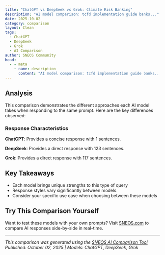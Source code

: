 ```yaml
---
title: "ChatGPT vs DeepSeek vs Grok: Climate Risk Banking"
description: "AI model comparison: tcfd implementation guide banks..."
date: 2025-10-02
category: comparison
layout: Clean
tags:
  - ChatGPT
  - DeepSeek
  - Grok
  - AI Comparison
author: SNEOS Community
head:
  - - meta
    - name: description
      content: "AI model comparison: tcfd implementation guide banks..."
---
```


<ChatComparison
  title="ChatGPT vs DeepSeek vs Grok: Climate Risk Banking"
  prompt="tcfd implementation guide banks"
  :responses='{
    "ChatGPT": "Error calling OpenAI API.",
    "DeepSeek": "Of course. Here is a comprehensive TCFD implementation guide tailored specifically for banks.\n\nThis guide breaks down the process into a structured, phased approach, recognizing that banks have unique exposures and play a critical role in the financial system.\n\n### **Why TCFD is Crucial for Banks**\n\nFor banks, TCFD is not just about reporting; it\u0027s about core risk management and strategic positioning.\n*   **Risk Management:** Identify and manage climate-related risks (transition and physical) in your loan book, investment portfolio, and operations.\n*   **Strategic Advantage:** Position yourself as a leader in sustainable finance, attracting clients and investors.\n*   **Regulatory Preparedity:** Stay ahead of rapidly evolving mandatory climate disclosure regulations (e.g., SEC in the US, ISSB globally, EBA in the EU).\n*   **Capital Allocation:** Make more informed lending and investment decisions in a decarbonizing economy.\n\n---\n\n### **Phased Implementation Guide for Banks**\n\n#### **Phase 1: Foundation \u0026 Governance (Months 1-3)**\n\n**Objective:** Establish internal responsibility and build foundational knowledge.\n\n1.  **Secure Senior Management \u0026 Board Buy-in:**\n    *   Present the business case: link TCFD to financial stability, reputation, and regulatory requirements.\n    *   Appoint a senior sponsor (e.g., Chief Risk Officer, CFO, or CEO).\n\n2.  **Establish Governance Structures:**\n    *   **Board-Level Oversight:** Clearly define the board\u0027s role in overseeing climate-related risks and opportunities. This is a core TCFD requirement. The board\u0027s risk committee is often the most appropriate body.\n    *   **Management Responsibility:** Assign a cross-functional working group with representatives from **Risk, Finance, Strategy, Credit, ESG, and Communications**.\n\n3.  **Conduct a TCFD Readiness Assessment:**\n    *   Benchmark your current disclosures against the 11 recommended TCFD disclosures.\n    *   Identify gaps in data, processes, and expertise.\n\n#### **Phase 2: Strategy \u0026 Risk Management (Months 4-9)**\n\n**Objective:** Integrate climate into your core business strategy and risk management framework.\n\n1.  **Identify Climate-Related Risks \u0026 Opportunities:**\n    *   **Risks:**\n        *   **Transition Risks:** Policy (carbon taxes), technology (low-carbon disruption), market (shift in sentiment), reputational.\n        *   **Physical Risks:** Acute (floods, storms) and Chronic (sea-level rise, temperature shifts).\n    *   **Opportunities:** Resource efficiency, sustainable finance products (green bonds, sustainability-linked loans), new green technologies, resilience-building services.\n\n2.  **Assess Impact on Business, Strategy, and Financial Planning:**\n    *   **Scenario Analysis (Critical for Banks):** This is the most complex but essential step.\n        *   **Start Simple:** Use established scenarios like the NGFS (Network for Greening the Financial System) scenarios \u2013 *Net Zero 2050, Delayed Transition, Current Policies*.\n        *   **Focus on Material Portfolios:** Begin with the most exposed sectors (e.g., oil \u0026 gas, real estate, power generation, automotive, agriculture).\n        *   **Assess Impact:** Quantify the potential impact on Probability of Default (PD) and Loss Given Default (LGD) for these portfolios under different scenarios.\n    *   **Strategy Resilience:** Test your bank\u0027s business strategy against these different climate scenarios. Is it resilient under a \u003C2\u00B0C world? A 3\u00B0C world?\n\n3.  **Integrate into Existing Risk Management Frameworks:**\n    *   Don\u0027t create a separate \u0022climate risk\u0022 silo. Integrate climate risks into your existing **Credit Risk, Market Risk, and Operational Risk** frameworks.\n    *   Update credit policies and underwriting criteria to include climate risk factors.\n\n#### **Phase 3: Metrics \u0026 Targets (Months 6-12)**\n\n**Objective:** Define and calculate the key metrics to track performance and risk exposure.\n\n1.  **Select Key Metrics:**\n    *   **Cross-Industry Metrics:** GHG Emissions (Scopes 1, 2, and critically, **Scope 3** from financing activities).\n    *   **Bank-Specific Metrics:**\n        *   **Financed Emissions:** The GHG emissions of your loan and investment portfolio. Start with the most material sectors using established methodologies (e.g., PCAF Standard).\n        *   **Green Asset Ratio / Brown Asset Ratio:** The proportion of your portfolio aligned with green vs. brown (carbon-intensive) activities (relevant in the EU).\n        *   **Climate Risk Exposure:** Concentration of credit exposure to high-risk sectors (e.g., % of loan book to fossil fuels).\n        *   **Carbon-Related Assets:** Value of assets vulnerable to transition risks.\n\n2.  **Set Targets:**\n    *   **Portfolio-Level Targets:** Set targets to align your portfolio with the Paris Agreement (e.g., using Science-Based Targets for Financial Institutions (SBTi FI)).\n    *   **Operational Targets:** Commit to net-zero for your own operations (Scopes 1 \u0026 2).\n    *   **Client Engagement Targets:** Track the number of clients you engage with on their climate transition plans.\n\n#### **Phase 4: Disclosure \u0026 Communication (Ongoing)**\n\n**Objective:** Communicate your findings effectively to stakeholders.\n\n1.  **Choose Reporting Vehicles:**\n    *   **Annual Report \u0026 Form 10-K:** For material financial impacts, as required by regulators.\n    *   **Sustainability Report or TCFD Standalone Report:** A dedicated space for a comprehensive narrative.\n    *   **Website \u0026 Investor Presentations:** For broader communication.\n\n2.  **Structure Your TCFD Report:**\n    *   Follow the four core TCFD pillars: **Governance, Strategy, Risk Management, and Metrics \u0026 Targets**.\n    *   Be transparent about methodologies, assumptions, and limitations (e.g., \u0022Our financed emissions calculation for the oil \u0026 gas sector covers X% of our portfolio and is based on Y methodology\u0022).\n    *   Use clear, concise language and data visualizations.\n\n---\n\n### **Bank-Specific Challenges \u0026 How to Overcome Them**\n\n| Challenge | Description | Mitigation Strategy |\n| :--- | :--- | :--- |\n| **Data Availability \u0026 Quality** | Client-level data for Scope 3 financed emissions is often unavailable or inconsistent. | 1. Start with high-risk, publicly listed clients where data is available. \u003Cbr\u003E2. Use sector-average data as a starting point (e.g., from IEA, PCAF). \u003Cbr\u003E3. Develop client engagement programs to request data. |\n| **Methodological Complexity** | Calculating financed emissions and conducting scenario analysis is technically complex. | 1. Leverage the **Partnership for Carbon Accounting Financials (PCAF)** Standard for financed emissions. \u003Cbr\u003E2. Use third-party tools and data providers (e.g., MSCI, S\u0026P, Bloomberg). \u003Cbr\u003E3. Participate in industry forums and working groups to share best practices. |\n| **Scenario Analysis** | Translating macro climate scenarios into micro-level financial impacts is challenging. | 1. Start qualitatively before moving to quantitative. \u003Cbr\u003E2. Focus on a few key sectors and use simplified, off-the-shelf scenarios (NGFS). \u003Cbr\u003E3. Collaborate with your risk modeling team to adapt existing models. |\n| **Client Engagement** | Discussing transition plans and climate risks with clients can be sensitive. | 1. Frame it as a joint risk management and opportunity exploration exercise. \u003Cbr\u003E2. Develop a phased engagement strategy, starting with your largest emitters. \u003Cbr\u003E3. Offer support and resources to help clients develop their own capabilities. |\n\n### **Key Resources for Banks**\n\n*   **TCFD Knowledge Hub:** The official [TCFD website](https://www.fsb-tcfd.org/) with all official guidance and examples.\n*   **Partnership for Carbon Accounting Financials (PCAF):** The global standard for [calculating financed emissions](https://carbonaccountingfinancials.com/).\n*   **Network for Greening the Financial System (NGFS):** Source for critical [climate scenarios](https://www.ngfs.net/ngfs-scenarios-portal/) for risk assessment.\n*   **Science Based Targets initiative (SBTi):** Provides the [Financial Institutions\u0027 Net-Zero Standard](https://sciencebasedtargets.org/sectors/financial-institutions) for setting credible targets.\n*   **UNEP FI:** Offers extensive guidance, including [The Principles for Responsible Banking](https://www.unepfi.org/banking/bankingprinciples/) and implementation tools.\n\n### **Conclusion**\n\nImplementing TCFD is a multi-year journey for a bank, not a one-off project. The key is to **start now, prioritize, and iterate.** Begin with governance and a qualitative assessment of your most material exposures. Gradually build your data, methodologies, and quantitative analysis capabilities. By embedding TCFD recommendations, banks can future-proof their business, fulfill their fiduciary duty, and play a pivotal role in financing the transition to a sustainable economy.",
    "Grok": "Implementing the Task Force on Climate-related Financial Disclosures (TCFD) recommendations is a structured process for banks and financial institutions to assess and disclose climate-related risks and opportunities. The TCFD framework, established by the Financial Stability Board (FSB), provides a set of recommendations to help organizations disclose consistent, comparable, and reliable information on climate-related financial risks. For banks, this is particularly important due to their exposure to credit, market, and operational risks influenced by climate change.\n\nBelow is a guide for banks to implement the TCFD recommendations, structured around the four core pillars: **Governance, Strategy, Risk Management, and Metrics \u0026 Targets**. Additionally, I will include practical steps and considerations specific to the banking sector.\n\n---\n\n### 1. Governance\n**Objective**: Establish oversight of climate-related risks and opportunities at the board and management levels.\n\n- **Board Oversight**:\n  - Ensure the board of directors or a dedicated committee has oversight of climate-related issues.\n  - Define clear roles and responsibilities for board members to integrate climate considerations into decision-making.\n  - Provide training for board members on climate risks, regulatory trends, and TCFD requirements.\n\n- **Management\u0027s Role**:\n  - Assign senior management accountability for assessing and managing climate risks (e.g., Chief Risk Officer or Chief Sustainability Officer).\n  - Establish a cross-functional climate task force or working group (e.g., risk, strategy, and sustainability teams) to coordinate TCFD implementation.\n  - Integrate climate-related considerations into regular reporting to senior management.\n\n- **Bank-Specific Actions**:\n  - Update corporate governance policies to include climate risk as a strategic priority, aligning with regulatory expectations (e.g., Basel Committee on Banking Supervision guidelines).\n  - Engage with regulators and industry bodies to understand evolving expectations for climate disclosure.\n\n---\n\n### 2. Strategy\n**Objective**: Identify the actual and potential impacts of climate-related risks and opportunities on the bank\u2019s business, strategy, and financial planning.\n\n- **Identify Climate-Related Risks and Opportunities**:\n  - Assess **physical risks** (e.g., extreme weather events impacting loan portfolios or branch operations) and **transition risks** (e.g., policy changes, carbon pricing, or shifts to low-carbon technologies affecting client industries).\n  - Identify opportunities, such as financing green projects (renewable energy, energy efficiency) or offering sustainable financial products.\n\n- **Scenario Analysis**:\n  - Conduct scenario analysis to evaluate the impact of different climate scenarios (e.g., 1.5\u00B0C, 2\u00B0C, or business-as-usual scenarios) on the bank\u2019s portfolio and operations.\n  - Use frameworks like the Network for Greening the Financial System (NGFS) scenarios or tools provided by third-party vendors to simulate impacts on credit risk, market risk, and liquidity.\n  - Consider both short-term (1-3 years) and long-term (10-30 years) time horizons.\n\n- **Integrate into Strategic Planning**:\n  - Incorporate climate considerations into the bank\u2019s strategic planning, including capital allocation, product development, and client engagement strategies.\n  - Align with international frameworks like the Paris Agreement to set net-zero targets or decarbonization goals.\n\n- **Bank-Specific Actions**:\n  - Assess exposure to high-carbon sectors (e.g., oil \u0026 gas, coal, or heavy industry) in loan portfolios and develop strategies to mitigate stranded asset risks.\n  - Develop green finance products (e.g., green bonds, sustainability-linked loans) to capitalize on market opportunities.\n\n---\n\n### 3. Risk Management\n**Objective**: Describe how the bank identifies, assesses, and manages climate-related risks.\n\n- **Identify and Assess Risks**:\n  - Integrate climate risk into existing risk management frameworks (e.g., credit risk, market risk, operational risk).\n  - Develop methodologies to quantify climate risk exposure, such as stress testing loan portfolios under climate scenarios or mapping physical risks to geographic exposures.\n  - Use data and analytics to assess client-level risks (e.g., sector-specific carbon intensity or vulnerability to climate policy changes).\n\n- **Manage Risks**:\n  - Update credit underwriting policies to include climate risk factors (e.g., requiring clients to disclose carbon emissions or transition plans).\n  - Set risk appetite statements for climate-related exposures (e.g., limits on lending to fossil fuel sectors).\n  - Engage with clients to support their transition to low-carbon business models.\n\n- **Bank-Specific Actions**:\n  - Align with regulatory expectations, such as the European Central Bank (ECB) or Bank of England (BoE) guidelines on climate risk integration.\n  - Collaborate with industry peers through initiatives like the UNEP FI Principles for Responsible Banking to share best practices on climate risk management.\n\n---\n\n### 4. Metrics and Targets\n**Objective**: Disclose the metrics and targets used to assess and manage climate-related risks and opportunities.\n\n- **Develop Metrics**:\n  - Measure and report greenhouse gas (GHG) emissions across Scope 1 (direct emissions), Scope 2 (indirect emissions from purchased energy), and Scope 3 (financed emissions from lending and investment activities).\n  - Use standardized methodologies like the Partnership for Carbon Accounting Financials (PCAF) to calculate financed emissions.\n  - Track portfolio exposure to high-carbon sectors and green finance activities (e.g., percentage of loans aligned with net-zero goals).\n\n- **Set Targets**:\n  - Establish science-based targets aligned with the Science Based Targets initiative (SBTi) for financial institutions.\n  - Define interim and long-term goals for reducing financed emissions (e.g., net-zero by 2050 with specific milestones).\n  - Set targets for increasing green finance (e.g., percentage of loan book dedicated to sustainable projects).\n\n- **Disclose Performance**:\n  - Include climate-related metrics in annual reports, sustainability reports, or dedicated TCFD reports.\n  - Provide transparent information on progress toward targets and methodologies used for calculations.\n\n- **Bank-Specific Actions**:\n  - Prioritize Scope 3 emissions, as financed emissions often represent the largest share of a bank\u2019s carbon footprint.\n  - Use data from clients and third-party providers to improve the accuracy of emissions calculations, addressing data gaps over time.\n\n---\n\n### Practical Steps for TCFD Implementation in Banks\n\n1. **Gap Analysis and Roadmap**:\n   - Conduct a gap analysis to assess current capabilities against TCFD recommendations.\n   - Develop a multi-year roadmap for implementation, prioritizing areas like governance and risk management in the short term and scenario analysis in the medium term.\n\n2. **Stakeholder Engagement**:\n   - Engage with internal stakeholders (e.g., risk, compliance, and business units) to build awareness and alignment on TCFD goals.\n   - Communicate with clients to gather data on their climate strategies and emissions, facilitating better risk assessments.\n\n3. **Capacity Building**:\n   - Train staff on climate risk concepts, TCFD requirements, and tools for assessment (e.g., scenario analysis, emissions modeling).\n   - Build partnerships with consultants or technology providers to enhance data collection and analytics capabilities.\n\n4. **Regulatory Alignment**:\n   - Monitor and align with evolving regulatory requirements for climate disclosure (e.g., EU Sustainable Finance Disclosure Regulation (SFDR), ECB climate stress tests).\n   - Participate in industry initiatives to stay updated on best practices (e.g., UNEP FI, TCFD Knowledge Hub).\n\n5. **Reporting and Disclosure**:\n   - Start with qualitative disclosures on governance and strategy, gradually incorporating quantitative data on metrics and targets as capabilities improve.\n   - Ensure disclosures are consistent with other frameworks, such as the Global Reporting Initiative (GRI) or Sustainability Accounting Standards Board (SASB).\n\n---\n\n### Challenges for Banks in TCFD Implementation\n- **Data Availability**: Obtaining reliable client data for Scope 3 emissions calculations can be challenging. Banks may need to rely on proxies or engage clients for better disclosure.\n- **Scenario Analysis Complexity**: Modeling long-term climate scenarios requires expertise and robust data, which may be resource-intensive.\n- **Regulatory Variability**: Different jurisdictions have varying requirements for climate disclosure, creating compliance complexities for global banks.\n- **Integration into Operations**: Embedding climate risk into day-to-day operations (e.g., loan origination, pricing) requires significant process changes.\n\n---\n\n### Resources and Tools for Banks\n- **TCFD Official Resources**: The TCFD website offers implementation guides, case studies, and sector-specific guidance.\n- **PCAF**: Provides methodologies for calculating financed emissions.\n- **NGFS Scenarios**: Offers climate scenarios for stress testing and risk assessment.\n- **UNEP FI**: Provides frameworks and peer learning opportunities for responsible banking.\n- **Third-Party Tools**: Vendors like MSCI, Trucost, and Bloomberg offer data and analytics for climate risk assessment.\n\n---\n\n### Conclusion\nImplementing TCFD recommendations enables banks to better understand and manage climate-related risks while positioning themselves as leaders in sustainable finance. By following a structured approach across governance, strategy, risk management, and metrics, banks can build resilience to climate impacts, meet stakeholder expectations, and contribute to a low-carbon economy. Starting with foundational elements and progressively enhancing disclosures over time is a practical way to ensure compliance and meaningful impact."
  }'
  published-date="09:31"
/>

## Analysis

This comparison demonstrates the different approaches each AI model takes when responding to the same prompt. Here are the key differences observed:

### Response Characteristics

**ChatGPT**: Provides a concise response with 1 sentences. 

**DeepSeek**: Provides a direct response with 123 sentences. 

**Grok**: Provides a direct response with 117 sentences. 

## Key Takeaways

- Each model brings unique strengths to this type of query
- Response styles vary significantly between models
- Consider your specific use case when choosing between these models

## Try This Comparison Yourself

Want to test these models with your own prompts? Visit [SNEOS.com](https://sneos.com) to compare AI responses side-by-side in real-time.

---

*This comparison was generated using the [SNEOS AI Comparison Tool](https://sneos.com)*
*Published: October 02, 2025 | Models: ChatGPT, DeepSeek, Grok*

